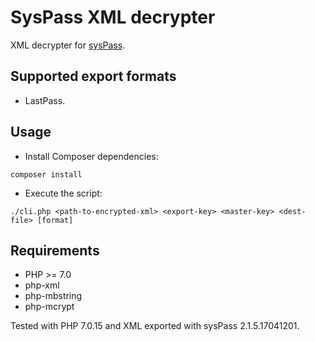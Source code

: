 SysPass XML decrypter
=====================

XML decrypter for [sysPass](https://github.com/nuxsmin/sysPass/).

## Supported export formats

 - LastPass.

## Usage

 - Install Composer dependencies:
 ```
 composer install
 ```

 - Execute the script:
 ```
 ./cli.php <path-to-encrypted-xml> <export-key> <master-key> <dest-file> [format]
 ```

## Requirements

 - PHP >= 7.0
 - php-xml
 - php-mbstring
 - php-mcrypt


Tested with PHP 7.0.15 and XML exported with sysPass 2.1.5.17041201.
